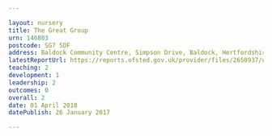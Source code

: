```yaml
---

layout: nursery
title: The Great Group
urn: 146803
postcode: SG7 5DF
address: Baldock Community Centre, Simpson Drive, Baldock, Hertfordshire, SG7 5DF
latestReportUrl: https://reports.ofsted.gov.uk/provider/files/2650937/urn/146803.pdf
teaching: 2
development: 1
leadership: 2
outcomes: 0
overall: 2
date: 01 April 2018 
datePublish: 26 January 2017

---
```

